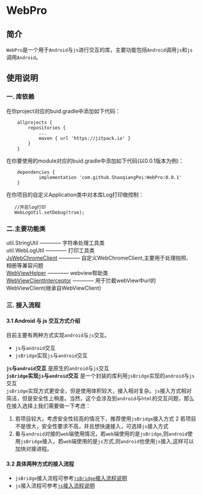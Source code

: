 # WebPro
## 简介
`WebPro`是一个用于`Android`与`js`进行交互的库，主要功能包括`Android`调用`js`和`js`调用`Android`。

## 使用说明
### 一. 库依赖
在你project对应的buid.gradle中添加如下代码：
```
	allprojects {
		repositories {
			...
			maven { url 'https://jitpack.io' }
		}
	}
```
在你要使用的module对应的buid.gradle中添加如下代码(以0.0.1版本为例)：
```
	dependencies {
	        implementation 'com.github.ShaoqiangPei:WebPro:0.0.1'
	}
```
在你项目的自定义Application类中对本库Log打印做控制：
```
   //开启log打印
   WebLogUtil.setDebug(true);
```
### 二.主要功能类
util.StringUtil ————  字符串处理工具类  
util.WebLogUtil ————  打印工具类  
[JsWebChromeClient](https://github.com/ShaoqiangPei/WebPro/blob/master/read/JsWebChromeClient%E4%BD%BF%E7%94%A8%E8%AF%B4%E6%98%8E.md) ————  自定义WebChromeClient,主要用于处理拍照、相册等兼容问题  
[WebViewHelper](https://github.com/ShaoqiangPei/WebPro/blob/master/read/WebViewHelper%E4%BD%BF%E7%94%A8%E8%AF%B4%E6%98%8E.md) ————  webview帮助类   
[WebViewClientInterceptor](https://github.com/ShaoqiangPei/WebPro/blob/master/read/WebViewClientInterceptor%E4%BD%BF%E7%94%A8%E8%AF%B4%E6%98%8E.md) ————  用于拦截webView中url的WebViewClient(继承自WebViewClient)  
### 三. 接入流程
#### 3.1 Android 与 js 交互方式介绍
目前主要有两种方式实现`android`与`js`交互。  
- `js`与`android`交互
- `jsBridge`实现`js`与`android`交互  

**`js`与`android`交互** 是原生的`android`与`js`交互  
**`jsBridge`实现`js`与`android`交互** 是一个封装的库利用`jsBridge`实现的`android`与`js`交互  
`jsBridge`实现方式更安全，但是使用体积较大，接入相对复杂。`js`接入方式相对简洁，但是安全性上稍差。当然，这个会涉及到`android`与`html`的交互问题，那么在接入选择上我们需要做一下考虑：  
1. 若项目较大，考虑安全性较高的情况下，推荐使用`jsBridge`接入方式
2  若项目不是很大，安全性要求不高，并且想快速接入，可选择`js`接入方式
3. 看与`android`对接的`web`端使用情况，若`web`端使用的是`jsBridge`,则`android`使用`jsBridge`接入，若`web`端使用的是`js`方式,则`android`也使用`js`接入,这样可以加快对接进程。
#### 3.2 具体两种方式的接入流程
- `jsBridge`接入流程可参考[`jsBridge`接入流程说明](https://github.com/ShaoqiangPei/WebPro/blob/master/read/%E6%8E%A5%E5%85%A5%E6%B5%81%E7%A8%8B%E8%AF%B4%E6%98%8E.md)  
- `js`接入流程可参考[`js`接入流程说明]()



